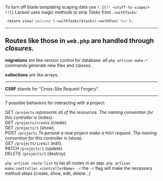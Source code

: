 To turn off blade templating scaping data use `!`.
 `{{!! <stuff-to-scape/> !!}}`
 Laravel uses magic methods to strip _Tasks_ from `->withTasks`:
```php
 return view('welcome')->withTasks($tasks)->withFoo('foo');
```
---
Routes like those in `web.php` are handled through _closures._
---

**migrations** are like version control for database.
_all_ `php artisan make:*` commands generate new files and classes.

**collections** are like arrays.

---

**CSRF** stands for "Cross-Site Request Forgery".

---
7 possible behaviors for interacting with a project:

GET `/projects` _represents all of the resources. The naming convention for this controller is_ (index).<br />
GET `/projects/create` (create).<br />
GET `/projects/1` (show).<br />
POST `/projects` _To persost a new project make a_ `POST` _request. The naming convention for this controller is_ (store).<br />
GET `/projects/1/edit` (edit).<br />
PATCH `/projects/1` (update).<br />
DELETE `/projects/1` (destroy).<br />

`php artisan route:list` to list all routes in an app.
`php artisan make:controller <controllerName> -r` the `-r` flag will make the necessary method steps (create, show, edit, delete...)